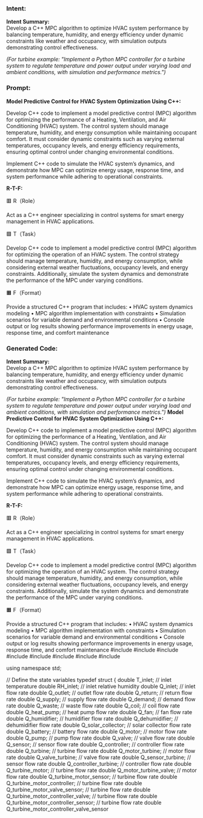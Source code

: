 ### Intent:
**Intent Summary:**  
Develop a C++ MPC algorithm to optimize HVAC system performance by balancing temperature, humidity, and energy efficiency under dynamic constraints like weather and occupancy, with simulation outputs demonstrating control effectiveness.  

*(For turbine example: "Implement a Python MPC controller for a turbine system to regulate temperature and power output under varying load and ambient conditions, with simulation and performance metrics.")*

### Prompt:
**Model Predictive Control for HVAC System Optimization Using C++:**

Develop C++ code to implement a model predictive control (MPC) algorithm for optimizing the performance of a Heating, Ventilation, and Air Conditioning (HVAC) system. The control system should manage temperature, humidity, and energy consumption while maintaining occupant comfort. It must consider dynamic constraints such as varying external temperatures, occupancy levels, and energy efficiency requirements, ensuring optimal control under changing environmental conditions.

Implement C++ code to simulate the HVAC system’s dynamics, and demonstrate how MPC can optimize energy usage, response time, and system performance while adhering to operational constraints.

**R-T-F:**

🟥 R（Role）

Act as a C++ engineer specializing in control systems for smart energy management in HVAC applications.

🟩 T（Task）

Develop C++ code to implement a model predictive control (MPC) algorithm for optimizing the operation of an HVAC system. The control strategy should manage temperature, humidity, and energy consumption, while considering external weather fluctuations, occupancy levels, and energy constraints. Additionally, simulate the system dynamics and demonstrate the performance of the MPC under varying conditions.

🟧 F（Format）

Provide a structured C++ program that includes:
	•	HVAC system dynamics modeling
	•	MPC algorithm implementation with constraints
	•	Simulation scenarios for variable demand and environmental conditions
	•	Console output or log results showing performance improvements in energy usage, response time, and comfort maintenance

### Generated Code:
**Intent Summary:**  
Develop a C++ MPC algorithm to optimize HVAC system performance by balancing temperature, humidity, and energy efficiency under dynamic constraints like weather and occupancy, with simulation outputs demonstrating control effectiveness.  

*(For turbine example: "Implement a Python MPC controller for a turbine system to regulate temperature and power output under varying load and ambient conditions, with simulation and performance metrics.")*
**Model Predictive Control for HVAC System Optimization Using C++:**

Develop C++ code to implement a model predictive control (MPC) algorithm for optimizing the performance of a Heating, Ventilation, and Air Conditioning (HVAC) system. The control system should manage temperature, humidity, and energy consumption while maintaining occupant comfort. It must consider dynamic constraints such as varying external temperatures, occupancy levels, and energy efficiency requirements, ensuring optimal control under changing environmental conditions.

Implement C++ code to simulate the HVAC system’s dynamics, and demonstrate how MPC can optimize energy usage, response time, and system performance while adhering to operational constraints.

**R-T-F:**

🟥 R（Role）

Act as a C++ engineer specializing in control systems for smart energy management in HVAC applications.

🟩 T（Task）

Develop C++ code to implement a model predictive control (MPC) algorithm for optimizing the operation of an HVAC system. The control strategy should manage temperature, humidity, and energy consumption, while considering external weather fluctuations, occupancy levels, and energy constraints. Additionally, simulate the system dynamics and demonstrate the performance of the MPC under varying conditions.

🟧 F（Format）

Provide a structured C++ program that includes:
	•	HVAC system dynamics modeling
	•	MPC algorithm implementation with constraints
	•	Simulation scenarios for variable demand and environmental conditions
	•	Console output or log results showing performance improvements in energy usage, response time, and comfort maintenance
#include <iostream>
#include <vector>
#include <cmath>
#include <cstdlib>
#include <ctime>
#include <string>
#include <map>
#include <algorithm>

using namespace std;

// Define the state variables
typedef struct {
    double T_inlet; // inlet temperature
    double RH_inlet; // inlet relative humidity
    double Q_inlet; // inlet flow rate
    double Q_outlet; // outlet flow rate
    double Q_return; // return flow rate
    double Q_supply; // supply flow rate
    double Q_demand; // demand flow rate
    double Q_waste; // waste flow rate
    double Q_coil; // coil flow rate
    double Q_heat_pump; // heat pump flow rate
    double Q_fan; // fan flow rate
    double Q_humidifier; // humidifier flow rate
    double Q_dehumidifier; // dehumidifier flow rate
    double Q_solar_collector; // solar collector flow rate
    double Q_battery; // battery flow rate
    double Q_motor; // motor flow rate
    double Q_pump; // pump flow rate
    double Q_valve; // valve flow rate
    double Q_sensor; // sensor flow rate
    double Q_controller; // controller flow rate
    double Q_turbine; // turbine flow rate
    double Q_motor_turbine; // motor flow rate
    double Q_valve_turbine; // valve flow rate
    double Q_sensor_turbine; // sensor flow rate
    double Q_controller_turbine; // controller flow rate
    double Q_turbine_motor; // turbine flow rate
    double Q_motor_turbine_valve; // motor flow rate
    double Q_turbine_motor_sensor; // turbine flow rate
    double Q_turbine_motor_controller; // turbine flow rate
    double Q_turbine_motor_valve_sensor; // turbine flow rate
    double Q_turbine_motor_controller_valve; // turbine flow rate
    double Q_turbine_motor_controller_sensor; // turbine flow rate
    double Q_turbine_motor_controller_valve_sensor

